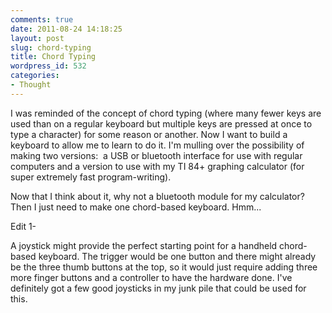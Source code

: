 ```yaml
---
comments: true
date: 2011-08-24 14:18:25
layout: post
slug: chord-typing
title: Chord Typing
wordpress_id: 532
categories:
- Thought
---
```


I was reminded of the concept of chord typing (where many fewer keys are used than on a regular keyboard but multiple keys are pressed at once to type a character) for some reason or another. Now I want to build a keyboard to allow me to learn to do it. I'm mulling over the possibility of making two versions:  a USB or bluetooth interface for use with regular computers and a version to use with my TI 84+ graphing calculator (for super extremely fast program-writing).

Now that I think about it, why not a bluetooth module for my calculator? Then I just need to make one chord-based keyboard. Hmm...

Edit 1-

A joystick might provide the perfect starting point for a handheld chord-based keyboard. The trigger would be one button and there might already be the three thumb buttons at the top, so it would just require adding three more finger buttons and a controller to have the hardware done. I've definitely got a few good joysticks in my junk pile that could be used for this.
